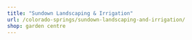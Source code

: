 ```yaml
---
title: "Sundown Landscaping & Irrigation"
url: /colorado-springs/sundown-landscaping-and-irrigation/
shop: garden centre
---
```

